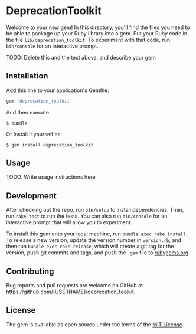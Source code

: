 # DeprecationToolkit

Welcome to your new gem! In this directory, you'll find the files you need to be able to package up your Ruby library into a gem. Put your Ruby code in the file `lib/deprecation_toolkit`. To experiment with that code, run `bin/console` for an interactive prompt.

TODO: Delete this and the text above, and describe your gem

## Installation

Add this line to your application's Gemfile:

```ruby
gem 'deprecation_toolkit'
```

And then execute:

    $ bundle

Or install it yourself as:

    $ gem install deprecation_toolkit

## Usage

TODO: Write usage instructions here

## Development

After checking out the repo, run `bin/setup` to install dependencies. Then, run `rake test` to run the tests. You can also run `bin/console` for an interactive prompt that will allow you to experiment.

To install this gem onto your local machine, run `bundle exec rake install`. To release a new version, update the version number in `version.rb`, and then run `bundle exec rake release`, which will create a git tag for the version, push git commits and tags, and push the `.gem` file to [rubygems.org](https://rubygems.org).

## Contributing

Bug reports and pull requests are welcome on GitHub at https://github.com/[USERNAME]/deprecation_toolkit.

## License

The gem is available as open source under the terms of the [MIT License](https://opensource.org/licenses/MIT).
